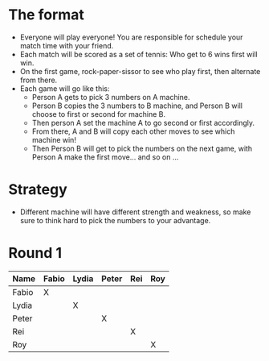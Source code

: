 # The format
- Everyone will play everyone! You are responsible for schedule your match time with your friend.
- Each match will be scored as a set of tennis: Who get to 6 wins first will win.
- On the first game, rock-paper-sissor to see who play first, then alternate from there.
- Each game will go like this:
  - Person A gets to pick 3 numbers on A machine.
  - Person B copies the 3 numbers to B machine, and Person B will choose to first or second for machine B.
  - Then person A set the machine A to go second or first accordingly.
  - From there, A and B will copy each other moves to see which machine win!
  - Then Person B will get to pick the numbers on the next game, with Person A make the first move... and so on ...

# Strategy 
- Different machine will have different strength and weakness, so make sure to think hard to pick the numbers to your advantage.

# Round 1

| Name         | Fabio     | Lydia      | Peter | Rei | Roy  |
|--------------|-----------|------------|-------|-----|------|
| Fabio        |     X     |            |       |     |      |
| Lydia        |           |      X     |       |     |      |
| Peter        |           |            |   X   |     |      |
| Rei          |           |            |       |  X  |      |
| Roy          |           |            |       |     |   X  |
